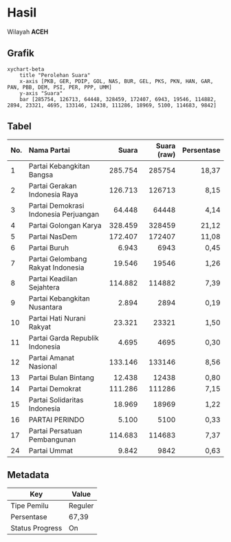 # Hasil

Wilayah **ACEH**

## Grafik

```mermaid
xychart-beta
    title "Perolehan Suara"
    x-axis [PKB, GER, PDIP, GOL, NAS, BUR, GEL, PKS, PKN, HAN, GAR, PAN, PBB, DEM, PSI, PER, PPP, UMM]
    y-axis "Suara"
    bar [285754, 126713, 64448, 328459, 172407, 6943, 19546, 114882, 2894, 23321, 4695, 133146, 12438, 111286, 18969, 5100, 114683, 9842]
```

## Tabel

| No. | Nama Partai                           | Suara   | Suara (raw) | Persentase |
|:--- |:------------------------------------- | -------:| -----------:| ----------:|
| 1   | Partai Kebangkitan Bangsa             | 285.754 | 285754      | 18,37      |
| 2   | Partai Gerakan Indonesia Raya         | 126.713 | 126713      | 8,15       |
| 3   | Partai Demokrasi Indonesia Perjuangan | 64.448  | 64448       | 4,14       |
| 4   | Partai Golongan Karya                 | 328.459 | 328459      | 21,12      |
| 5   | Partai NasDem                         | 172.407 | 172407      | 11,08      |
| 6   | Partai Buruh                          | 6.943   | 6943        | 0,45       |
| 7   | Partai Gelombang Rakyat Indonesia     | 19.546  | 19546       | 1,26       |
| 8   | Partai Keadilan Sejahtera             | 114.882 | 114882      | 7,39       |
| 9   | Partai Kebangkitan Nusantara          | 2.894   | 2894        | 0,19       |
| 10  | Partai Hati Nurani Rakyat             | 23.321  | 23321       | 1,50       |
| 11  | Partai Garda Republik Indonesia       | 4.695   | 4695        | 0,30       |
| 12  | Partai Amanat Nasional                | 133.146 | 133146      | 8,56       |
| 13  | Partai Bulan Bintang                  | 12.438  | 12438       | 0,80       |
| 14  | Partai Demokrat                       | 111.286 | 111286      | 7,15       |
| 15  | Partai Solidaritas Indonesia          | 18.969  | 18969       | 1,22       |
| 16  | PARTAI PERINDO                        | 5.100   | 5100        | 0,33       |
| 17  | Partai Persatuan Pembangunan          | 114.683 | 114683      | 7,37       |
| 24  | Partai Ummat                          | 9.842   | 9842        | 0,63       |


## Metadata

| Key             | Value   |
| --------------- | ------- |
| Tipe Pemilu     | Reguler |
| Persentase      | 67,39   |
| Status Progress | On      |



